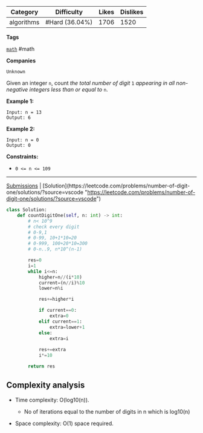 
| Category   | Difficulty     | Likes | Dislikes |
| ---------- | -------------- | ----- | -------- |
| algorithms | #Hard (36.04%) | 1706  | 1520     |

**Tags**

[`math`](https://leetcode.com/tag/math?source=vscode "https://leetcode.com/tag/math?source=vscode") #math

**Companies**

`Unknown`

Given an integer `n`, count _the total number of digit_ `1` _appearing in all non-negative integers less than or equal to_ `n`.

**Example 1:**

```
Input: n = 13
Output: 6
```

**Example 2:**

```
Input: n = 0
Output: 0
```

**Constraints:**

- `0 <= n <= 109`

---

[Submissions](https://leetcode.com/problems/number-of-digit-one/submissions/?source=vscode "https://leetcode.com/problems/number-of-digit-one/submissions/?source=vscode") | [Solution](https://leetcode.com/problems/number-of-digit-one/solutions/?source=vscode "https://leetcode.com/problems/number-of-digit-one/solutions/?source=vscode")


```python
class Solution:
    def countDigitOne(self, n: int) -> int:
        # n< 10^9
        # check every digit
        # 0-9,1
        # 0-99, 10+1*10=20
        # 0-999, 100+20*10=300
        # 0-n..9, n*10^(n-1)

        res=0
        i=1
        while i<=n:
            higher=n//(i*10)
            current=(n//i)%10
            lower=n%i

            res+=higher*i

            if current==0:
                extra=0
            elif current==1:
                extra=lower+1
            else:
                extra=i
            
            res+=extra
            i*=10

        return res
```

## **Complexity analysis**

- Time complexity: O(log10​(n)).
    
    - No of iterations equal to the number of digits in n which is log10​(n)
- Space complexity: O(1) space required.


